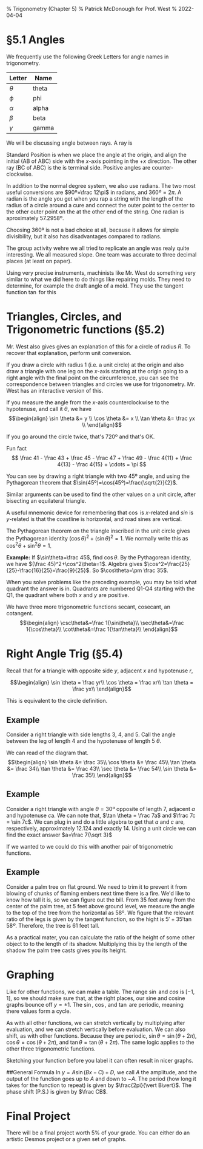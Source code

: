 % Trigonometry (Chapter 5)
% Patrick McDonough for Prof. West
% 2022-04-04


# §5.1 Angles
We frequently use the following Greek Letters for angle names in trigonometry.

|Letter| Name|
|-----|-----|
|$\theta$ | theta|
|$\phi$ | phi|
|$\alpha$ | alpha|
|$\beta$ | beta|
|$\gamma$ | gamma|

We will be discussing angle between rays.
A ray is 

Standard Position is when we place the angle at the origin, and align the initial (AB of ABC) side with the $x$-axis pointing in the $+x$ direction.
The other ray (BC of ABC) is the is terminal side.
Positive angles are counter-clockwise.

In addition to the normal degree system, we also use radians.
The two most useful conversions are $90º=\frac 12\pi$ in radians, and $360º=2\pi$.
A radian is the angle you get when you rap a string with the length of the radius of a circle around a cure and connect the outer point to the center to the other outer point on the at the other end of the string.
One radian is aproximately 57.2958º.

Choosing 360º is not a bad choice at all, because it allows for simple divisibility, but it also has disadvantages compared to radians.

The group activity wehre we all tried to replicate an angle was realy quite interesting.
We all measured slope.
One team was accurate to three decimal places (at least on paper). 

Using very precise instruments, machinists like Mr. West do something very similar to what we did here to do things like repairing molds.
They need to determine, for example the draft angle of a mold.
They use the tangent function $\tan$ for this

# Triangles, Circles, and Trigonometric functions (§5.2)
Mr. West also gives gives an explanation of this for a circle of radius $R$.
To recover that explanation, perform unit conversion.

If you draw a circle with radius 1 (i.e. a unit circle) at the origin and also draw a triangle with one leg on the $x$-axis starting at the origin going to a right angle with the final point on the circumference, you can see the correspondence between triangles and circles we use for trigonometry.
Mr. West has an interactive version of this.

If you measure the angle from the $x$-axis counterclockwise to the hypotenuse, and call it $\theta$, we have 
$$\begin{align}
\sin \theta &= y \\
\cos \theta &= x \\
\tan \theta &= \frac yx \\
\end{align}$$

If you go around the circle twice, that's 720º and that's OK.

Fun fact
$$
\frac 41    - \frac 43 +
\frac 45    - \frac 47 +
\frac 49    - \frac 4{11} +
\frac 4{13} - \frac 4{15} + \cdots
= \pi
$$

You can see by drawing a right triangle with two 45º angle, and using the Pythagorean theorem that $\sin(45º)=\cos(45º)=\frac{\sqrt{2}}{2}$.

Similar arguments can be used to find the other values on a unit circle, after bisecting an equilateral triangle.

A useful mnemonic device for remembering that $\cos$ is $x$-related and $sin$ is $y$-related is that the coastline is horizontal, and road sines are vertical.

The Pythagorean theorem on the triangle inscribed in the unit circle gives the Pythagorean identity $(\cos\theta)^2+(\sin\theta)^2=1$. 
We normally write this as $\cos^2\theta+\sin^2\theta=1$.

**Example:** If $\sin\theta=\frac 45$, find $\cos\theta$. By the Pythagorean identity, we have $(\frac 45)^2+\cos^2\theta=1$. Algebra gives $\cos^2=\frac{25}{25}-\frac{16}{25}=\frac{9}{25}$.
So $\cos\theta=\pm \frac 35$.

When you solve problems like the preceding example, you may be told what quadrant the answer is in. Quadrants are numbered Q1-Q4 starting with the Q1, the quadrant where both $x$ and $y$ are positive.

We have three more trigonometric functions secant, cosecant, an cotangent.
$$\begin{align}
\csc\theta&=\frac 1{\sin\theta}\\
\sec\theta&=\frac 1{\cos\theta}\\
\cot\theta&=\frac 1{\tan\theta}\\
\end{align}$$


# Right Angle Trig (§5.4)
Recall that for a triangle with opposite side $y$, adjacent $x$ and hypotenuse $r$,

$$\begin{align}
\sin \theta = \frac yr\\
\cos \theta = \frac xr\\
\tan \theta = \frac yx\\
\end{align}$$

This is equivalent to the circle definition.

## Example
Consider a right triangle with side lengths 3, 4, and 5. 
Call the angle between the leg of length 4 and the hypotenuse of length 5 $\theta$.

We can read of the diagram that.
$$\begin{align}
\sin \theta &= \frac 35\\
\cos \theta &= \frac 45\\
\tan \theta &= \frac 34\\
\tan \theta &= \frac 43\\
\sec \theta &= \frac 54\\
\sin \theta &= \frac 35\\
\end{align}$$

## Example
Consider a right triangle with angle $\theta=30º$ opposite of length 7, adjacent $a$ and hypotenuse $c$a.
We can note that, $\tan \theta = \frac 7a$ and $\frac 7c = \sin 7c$.
We can plug in and do a little algebra to get that $a$ and $c$ are, respectively, approximately 12.124 and exactly 14.
Using a unit circle we can find the exact answer $a=\frac 7{\sqrt 3}$

If we wanted to we could do this with another pair of trigonometric functions.

## Example
Consider a palm tree on flat ground.
We need to trim it to prevent it from blowing of chunks of flaming embers next time there is a fire.
We'd like to know how tall it is, so we can figure out the bill.
From 35 feet away from the center of the palm tree, at 5 feet above ground level, we measure the angle to the top of the tree from the horizontal as 58º.
We figure that the relevant ratio of the legs is given by the tangent function, so the hight is $5'+35'\tan58º$.
Therefore, the tree is 61 feet tall.

As a practical mater, you can calculate the ratio of the height of some other object to to the length of its shadow.
Multiplying this by the length of the shadow the palm tree casts gives you its height.


# Graphing
Like for other functions, we can make a table.
The range $\sin$ and $cos$ is $[-1,1]$, so we should make sure that, at the right places, our sine and cosine graphs bounce off $y=\pm 1$.
The $\sin$, $\cos$, and $\tan$ are periodic, meaning there values form a cycle.

As with all other functions, we can stretch vertically by multiplying after evaluation, and we can stretch vertically before evaluation.
We can also shift, as with other functions.
Because they are periodic, $\sin \theta = \sin(\theta+2\pi)$, $\cos \theta = \cos(\theta+2\pi)$, and $\tan \theta = \tan(\theta+2\pi)$.
The same logic applies to the other three trigonometric functions.

Sketching your function before you label it can often result in nicer graphs.

##General Formula
In $y=A\sin(Bx-C)+D$, we call $A$ the amplitude, and the output of the function goes up to $A$ and down to $-A$.
The period (how long it takes for the function to repeat) is given by $\frac{2pi}{\vert B\vert}$.
The phase shift (P.S.) is given by $\frac CB$.

# Final Project
There will be a final project worth 5% of your grade.
You can either do an artistic Desmos project or a given set of graphs.
